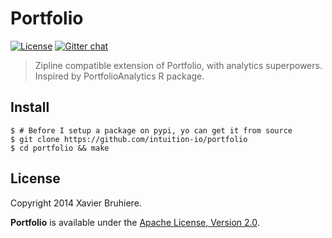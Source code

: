 Portfolio
=========

[![License](https://pypip.in/license/intuition/badge.png)](https://pypi.python.org/pypi/intuition/)
[![Gitter chat](https://badges.gitter.im/intuition-io.png)](https://gitter.im/intuition-io)

> Zipline compatible extension of Portfolio, with analytics superpowers.
> Inspired by PortfolioAnalytics R package.


Install
-------

```
$ # Before I setup a package on pypi, yo can get it from source
$ git clone https://github.com/intuition-io/portfolio
$ cd portfolio && make
```

License
-------

Copyright 2014 Xavier Bruhiere.

**Portfolio** is available under the [Apache License, Version 2.0][5].


[5]: http://www.apache.org/licenses/LICENSE-2.0.html
